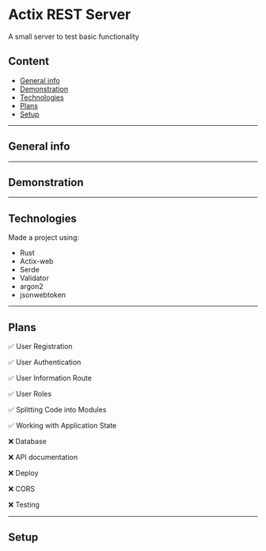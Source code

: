 # Actix REST Server
A small server to test basic functionality

## Content
* [General info](#general-info)
* [Demonstration](#demonstration)
* [Technologies](#technologies)
* [Plans](#plans)
* [Setup](#setup)
---

## General info

---

## Demonstration

---

## Technologies
Made a project using:
* Rust
* Actix-web
* Serde
* Validator
* argon2
* jsonwebtoken
  
---

## Plans

✅ User Registration

✅ User Authentication

✅ User Information Route

✅ User Roles

✅ Splitting Code into Modules

✅ Working with Application State

❌ Database

❌ API documentation 

❌ Deploy

❌ CORS

❌ Testing

---

## Setup

